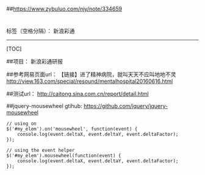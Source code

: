 ##https://www.zybuluo.com/njy/note/334659
# 

标签（空格分隔）： 新浪彩通

---

[TOC]

##项目： 新浪彩通研报

##参考网易页面url：
【链接】进了精神病院，就叫天天不应叫地地不灵
http://view.163.com/special/resound/mentalhospital20160616.html


##测试url：
http://caitong.sina.com.cn/report/detail.html


##jquery-mousewheel
gtihub:
https://github.com/jquery/jquery-mousewheel
```
// using on
$('#my_elem').on('mousewheel', function(event) {
    console.log(event.deltaX, event.deltaY, event.deltaFactor);
});

// using the event helper
$('#my_elem').mousewheel(function(event) {
    console.log(event.deltaX, event.deltaY, event.deltaFactor);
});
```